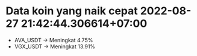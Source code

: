 # Data koin yang naik cepat 2022-08-27 21:42:44.306614+07:00

* AVA_USDT -> Meningkat 4.75%
* VGX_USDT -> Meningkat 13.91%
